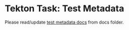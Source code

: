# Tekton Task: Test Metadata

Please read/update [test metadata docs](../../../../docs/qe-available-tasks/test-metadata/0.2-test-metadata.md) from docs folder.